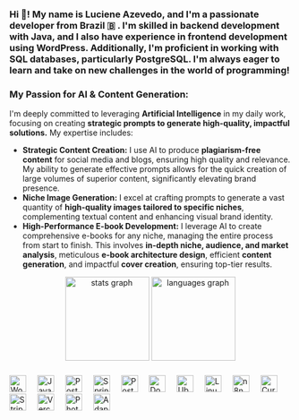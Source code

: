 <h3 align="left">Hi 👋! My name is Luciene Azevedo, and I'm a passionate developer from Brazil 🇧  . I'm skilled in backend development with Java, and I also have experience in frontend development using WordPress. Additionally, I'm proficient in working with SQL databases, particularly PostgreSQL. I'm always eager to learn and take on new challenges in the world of programming!</h3>

<h3 align="left">My Passion for AI & Content Generation:</h3>
<p align="left">
  I'm deeply committed to leveraging <strong>Artificial Intelligence</strong> in my daily work, focusing on creating <strong>strategic prompts to generate high-quality, impactful solutions.</strong> My expertise includes:
</p>
<ul align="left">
  <li><strong>Strategic Content Creation:</strong> I use AI to produce <strong>plagiarism-free content</strong> for social media and blogs, ensuring high quality and relevance. My ability to generate effective prompts allows for the quick creation of large volumes of superior content, significantly elevating brand presence.</li>
  <li><strong>Niche Image Generation:</strong> I excel at crafting prompts to generate a vast quantity of <strong>high-quality images tailored to specific niches</strong>, complementing textual content and enhancing visual brand identity.</li>
  <li><strong>High-Performance E-book Development:</strong> I leverage AI to create comprehensive e-books for any niche, managing the entire process from start to finish. This involves <strong>in-depth niche, audience, and market analysis</strong>, meticulous <strong>e-book architecture design</strong>, efficient <strong>content generation</strong>, and impactful <strong>cover creation</strong>, ensuring top-tier results.</li>
</ul>

<div align="center">
  <img src="https://github-readme-stats.vercel.app/api?username=LuAzevedo23&hide_title=false&hide_rank=false&show_icons=true&include_all_commits=true&count_private=true&disable_animations=false&theme=dracula&locale=en&hide_border=false" height="150" alt="stats graph"  />
  <img src="https://github-readme-stats.vercel.app/api/top-langs?username=LuAzevedo23&locale=en&hide_title=false&layout=compact&card_width=320&langs_count=5&theme=dracula&hide_border=false" height="150" alt="languages graph"  />
</div>

###

<div align="left">
  <img src="https://cdn.jsdelivr.net/gh/devicons/devicon/icons/wordpress/wordpress-original.svg" height="30" alt="WordPress logo" />
  <img width="12" />
  <img src="https://cdn.jsdelivr.net/gh/devicons/devicon/icons/java/java-original.svg" height="30" alt="Java logo" />
  <img width="12" />
  <img src="https://cdn.jsdelivr.net/gh/devicons/devicon/icons/postgresql/postgresql-original.svg" height="30" alt="PostgreSQL logo" />
  <img width="12" />
  <img src="https://cdn.jsdelivr.net/gh/devicons/devicon/icons/spring/spring-original.svg" height="30" alt="Spring logo" />
  <img width="12" />
  <img src="https://cdn.jsdelivr.net/gh/devicons/devicon/icons/postman/postman-original.svg" height="30" alt="Postman logo" />
  <img width="12" />
  <img src="https://cdn.jsdelivr.net/gh/devicons/devicon/icons/docker/docker-original.svg" height="30" alt="Docker logo" />
  <img width="12" />
  <img src="https://cdn.jsdelivr.net/gh/devicons/devicon/icons/ubuntu/ubuntu-original.svg" height="30" alt="Ubuntu logo" />
  <img width="12" />
  <img src="https://cdn.jsdelivr.net/gh/devicons/devicon/icons/linux/linux-original.svg" height="30" alt="Linux logo" />
  <img width="12" />
  <img src="https://cdn.jsdelivr.net/gh/devicons/devicon@latest/icons/nodedotjs/nodedotjs-original.svg" height="30" alt="n8n logo" />
  <img width="12" />
  <img src="https://cursor.sh/images/icon-256.png" height="30" alt="Cursor logo" />
  <img width="12" />
  <img src="https://cdn.jsdelivr.net/gh/devicons/devicon@latest/icons/stripe/stripe-original.svg" height="30" alt="Stripe logo" />
  <img width="12" />
  <img src="https://cdn.jsdelivr.net/gh/devicons/devicon/icons/vercel/vercel-original.svg" height="30" alt="Vercel logo" />
  <img width="12" />
  <img src="https://www.adobe.com/content/dam/cc/icons/photoshop.svg" height="30" alt="Photoshop logo" />
  <img width="12" />
  <img src="https://app.adapta.one/favicon.ico" height="30" alt="Adapta logo" />
  <img width="12" />
</div>
